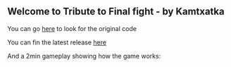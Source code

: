 ## Welcome to Tribute to Final fight - by Kamtxatka

You can go [here](https://github.com/kamtxatka/Final-Fight-Tribute) to look for the original code

You can fin the latest release [here](https://github.com/kamtxatka/Final-Fight-Tribute)

And a 2min gameplay showing how the game works: 
